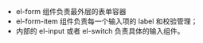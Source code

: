 - el-form 组件负责最外层的表单容器
- el-form-item 组件负责每一个输入项的 label 和校验管理；
- 内部的 el-input 或者 el-switch 负责具体的输入组件。

